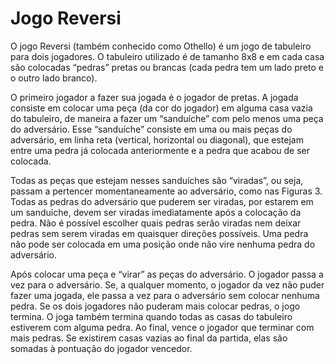 # Jogo Reversi
<p>O jogo Reversi (também conhecido como Othello) é um jogo de tabuleiro para dois jogadores. 
O tabuleiro utilizado é de tamanho 8x8 e em cada casa são colocadas “pedras” pretas ou brancas (cada pedra tem um lado
preto e o outro lado branco).<p/>
<p>O primeiro jogador a fazer sua jogada é o jogador de pretas. A jogada consiste em colocar uma peça (da cor do
jogador) em alguma casa vazia do tabuleiro, de maneira a fazer um “sanduíche” com pelo menos uma peça do
adversário. Esse “sanduíche” consiste em uma ou mais peças do adversário, em linha reta (vertical, horizontal
ou diagonal), que estejam entre uma pedra já colocada anteriormente e a pedra que acabou de ser colocada.<p/>
<p>Todas as peças que estejam nesses sanduíches são “viradas”, ou seja, passam a pertencer momentaneamente
ao adversário, como nas Figuras 3. Todas as pedras do adversário que puderem ser viradas, por estarem em
um sanduíche, devem ser viradas imediatamente após a colocação da pedra. Não é possível escolher quais pedras serão viradas nem deixar pedras sem serem viradas em quaisquer
direções possíveis. Uma pedra não pode ser colocada em uma posição onde não vire nenhuma pedra do adversário.<p/>
<p>Após colocar uma peça e “virar” as peças do adversário. O jogador passa a vez para o adversário. Se, a qualquer
momento, o jogador da vez não puder fazer uma jogada, ele passa a vez para o adversário sem colocar
nenhuma pedra. Se os dois jogadores não puderam mais colocar pedras, o jogo termina. O joga também
termina quando todas as casas do tabuleiro estiverem com alguma pedra. Ao final, vence o jogador que
terminar com mais pedras. Se existirem casas vazias ao final da partida, elas são somadas à pontuação do jogador vencedor.<p/>
